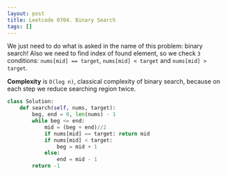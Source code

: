 ```yaml
---
layout: post
title: Leetcode 0704. Binary Search
tags: []
---
```


We just need to do what is asked in the name of this problem: binary search! Also we need to find index of found element, so we check `3` conditions: `nums[mid] == target`, `nums[mid] < target` and `nums[mid] > target`.


**Complexity** is `O(log n)`, classical complexity of binary search, because on each step we reduce searching region twice.

```python
class Solution:
    def search(self, nums, target):
        beg, end = 0, len(nums) - 1
        while beg <= end:
            mid = (beg + end)//2
            if nums[mid] == target: return mid
            if nums[mid] < target:
                beg = mid + 1
            else:
                end = mid - 1
        return -1
```
